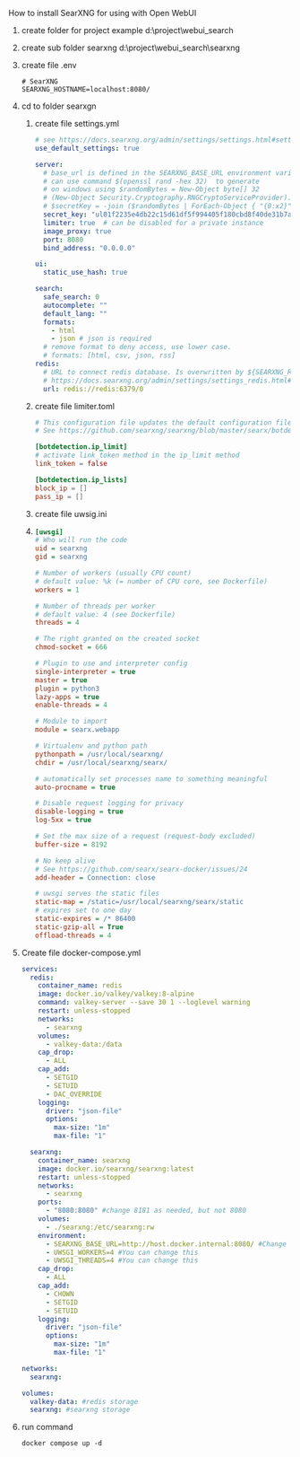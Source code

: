 How to install SearXNG   for  using with Open WebUI


1. create folder for project  example  d:\project\webui_search
2. create sub folder  searxng     d:\project\webui_search\searxng
3. create file .env

   ```
   # SearXNG
   SEARXNG_HOSTNAME=localhost:8080/
   ```
4. cd to folder searxgn

   1. create file settings.yml

      ```yaml
      # see https://docs.searxng.org/admin/settings/settings.html#settings-use-default-settings
      use_default_settings: true

      server:
        # base_url is defined in the SEARXNG_BASE_URL environment variable, see .env and docker-compose.yml
        # can use command $(openssl rand -hex 32)  to generate
        # on windows using $randomBytes = New-Object byte[] 32
        # (New-Object Security.Cryptography.RNGCryptoServiceProvider).GetBytes($randomBytes)
        # $secretKey = -join ($randomBytes | ForEach-Object { "{0:x2}" -f $_ })
        secret_key: "ul01f2235e4db22c15d61df5f994405f180cbd8f40de31b7a1141e3efb8b0f07f7trasecretkey"  # change this!
        limiter: true  # can be disabled for a private instance
        image_proxy: true
        port: 8080
        bind_address: "0.0.0.0"

      ui:
        static_use_hash: true

      search:
        safe_search: 0
        autocomplete: ""
        default_lang: ""
        formats:
          - html
          - json # json is required
        # remove format to deny access, use lower case.
        # formats: [html, csv, json, rss]
      redis:
        # URL to connect redis database. Is overwritten by ${SEARXNG_REDIS_URL}.
        # https://docs.searxng.org/admin/settings/settings_redis.html#settings-redis
        url: redis://redis:6379/0
      ```
   2. create file limiter.toml

      ```toml
      # This configuration file updates the default configuration file
      # See https://github.com/searxng/searxng/blob/master/searx/botdetection/limiter.toml

      [botdetection.ip_limit]
      # activate link_token method in the ip_limit method
      link_token = false

      [botdetection.ip_lists]
      block_ip = []
      pass_ip = []
      ```
   3. create file uwsig.ini
   4. ```ini
      [uwsgi]
      # Who will run the code
      uid = searxng
      gid = searxng

      # Number of workers (usually CPU count)
      # default value: %k (= number of CPU core, see Dockerfile)
      workers = 1

      # Number of threads per worker
      # default value: 4 (see Dockerfile)
      threads = 4

      # The right granted on the created socket
      chmod-socket = 666

      # Plugin to use and interpreter config
      single-interpreter = true
      master = true
      plugin = python3
      lazy-apps = true
      enable-threads = 4

      # Module to import
      module = searx.webapp

      # Virtualenv and python path
      pythonpath = /usr/local/searxng/
      chdir = /usr/local/searxng/searx/

      # automatically set processes name to something meaningful
      auto-procname = true

      # Disable request logging for privacy
      disable-logging = true
      log-5xx = true

      # Set the max size of a request (request-body excluded)
      buffer-size = 8192

      # No keep alive
      # See https://github.com/searx/searx-docker/issues/24
      add-header = Connection: close

      # uwsgi serves the static files
      static-map = /static=/usr/local/searxng/searx/static
      # expires set to one day
      static-expires = /* 86400
      static-gzip-all = True
      offload-threads = 4
      ```
5. Create file docker-compose.yml

   ```yaml
   services:
     redis:
       container_name: redis
       image: docker.io/valkey/valkey:8-alpine
       command: valkey-server --save 30 1 --loglevel warning
       restart: unless-stopped
       networks:
         - searxng
       volumes:
         - valkey-data:/data
       cap_drop:
         - ALL
       cap_add:
         - SETGID
         - SETUID
         - DAC_OVERRIDE
       logging:
         driver: "json-file"
         options:
           max-size: "1m"
           max-file: "1"

     searxng:
       container_name: searxng
       image: docker.io/searxng/searxng:latest
       restart: unless-stopped
       networks:
         - searxng
       ports:
         - "8080:8080" #change 8181 as needed, but not 8080
       volumes:
         - ./searxng:/etc/searxng:rw
       environment:
         - SEARXNG_BASE_URL=http://host.docker.internal:8080/ #Change "your.docker.server.ip" to your Docker server's IP
         - UWSGI_WORKERS=4 #You can change this
         - UWSGI_THREADS=4 #You can change this
       cap_drop:
         - ALL
       cap_add:
         - CHOWN
         - SETGID
         - SETUID
       logging:
         driver: "json-file"
         options:
           max-size: "1m"
           max-file: "1"

   networks:
     searxng:

   volumes:
     valkey-data: #redis storage
     searxng: #searxng storage
   ```
6. run command

   ```
   docker compose up -d
   ```
